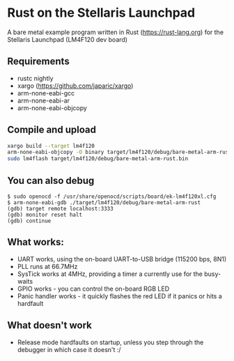 # Rust on the Stellaris Launchpad

A bare metal example program written in Rust (https://rust-lang.org) for the Stellaris Launchpad (LM4F120 dev board)

## Requirements

* rustc nightly
* xargo (https://github.com/japaric/xargo)
* arm-none-eabi-gcc
* arm-none-eabi-ar
* arm-none-eabi-objcopy

## Compile and upload

```bash
xargo build --target lm4f120
arm-none-eabi-objcopy -O binary target/lm4f120/debug/bare-metal-arm-rust target/lm4f120/debug/bare-metal-arm-rust.bin
sudo lm4flash target/lm4f120/debug/bare-metal-arm-rust.bin
```

## You can also debug
```
$ sudo openocd -f /usr/share/openocd/scripts/board/ek-lm4f120xl.cfg
$ arm-none-eabi-gdb ./target/lm4f120/debug/bare-metal-arm-rust
(gdb) target remote localhost:3333
(gdb) monitor reset halt
(gdb) continue
```

## What works:

* UART works, using the on-board UART-to-USB bridge (115200 bps, 8N1)
* PLL runs at 66.7MHz
* SysTick works at 4MHz, providing a timer a currently use for the busy-waits
* GPIO works - you can control the on-board RGB LED
* Panic handler works - it quickly flashes the red LED if it panics or hits a hardfault

## What doesn't work

* Release mode hardfaults on startup, unless you step through the debugger in which case it doesn't :/

